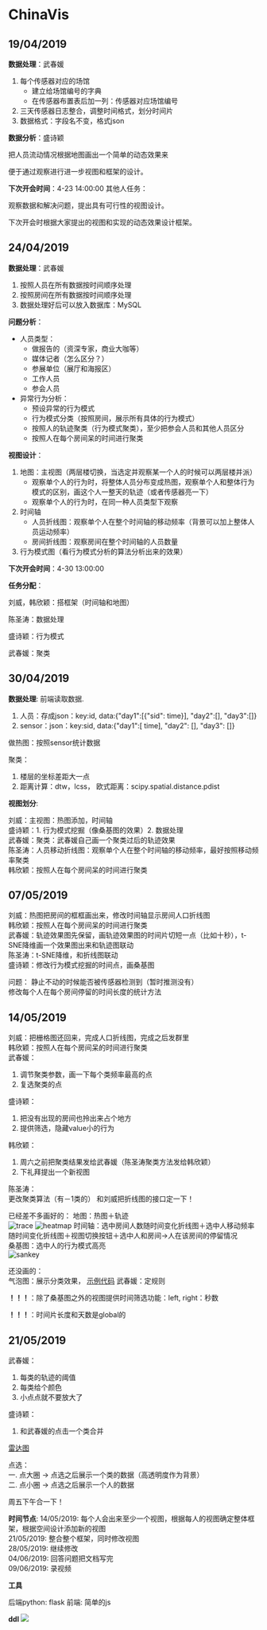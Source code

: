# ChinaVis

19/04/2019
---
**数据处理**：武春媛

1. 每个传感器对应的场馆
   - 建立给场馆编号的字典
   - 在传感器布置表后加一列：传感器对应场馆编号
2. 三天传感器日志整合，调整时间格式，划分时间片
3. 数据格式：字段名不变，格式json

**数据分析**：盛诗颖

把人员流动情况根据地图画出一个简单的动态效果来

便于通过观察进行进一步视图和框架的设计。

**下次开会时间**：4-23 14:00:00
其他人任务：

观察数据和解决问题，提出具有可行性的视图设计。

下次开会时根据大家提出的视图和实现的动态效果设计框架。

24/04/2019
---
**数据处理**：武春媛

1. 按照人员在所有数据按时间顺序处理
2. 按照房间在所有数据按时间顺序处理
3. 数据处理好后可以放入数据库：MySQL

**问题分析**：

- 人员类型：
  - 做报告的（资深专家，商业大咖等）
  - 媒体记者（怎么区分？）
  - 参展单位（展厅和海报区）
  - 工作人员
  - 参会人员
- 异常行为分析：
  - 预设异常的行为模式
  - 行为模式分类（按照房间，展示所有具体的行为模式）
  - 按照人的轨迹聚类（行为模式聚类），至少把参会人员和其他人员区分
  - 按照人在每个房间呆的时间进行聚类
  
**视图设计**：

1. 地图：主视图（两层楼切换，当选定并观察某一个人的时候可以两层楼并派）
   - 观察单个人的行为时，将整体人员分布变成热图，观察单个人和整体行为模式的区别，画这个人一整天的轨迹（或者传感器亮一下）
   - 观察单个人的行为时，在同一种人员类型下观察
2. 时间轴
   - 人员折线图：观察单个人在整个时间轴的移动频率（背景可以加上整体人员运动频率）
   - 房间折线图：观察房间在整个时间轴的人员数量
3. 行为模式图（看行为模式分析的算法分析出来的效果）

**下次开会时间**：4-30 13:00:00

**任务分配**：

刘威，韩欣颖：搭框架（时间轴和地图）

陈圣涛：数据处理

盛诗颖：行为模式

武春媛：聚类

30/04/2019
---
**数据处理**:
前端读取数据.

1. 人员：存成json：key:id, data:{"day1":[{"sid": time}], "day2":[], "day3":[]}
2. sensor：json：key:sid, data:{"day1":[ time], "day2": [], "day3": []}

做热图：按照sensor统计数据

聚类：

1. 楼层的坐标差距大一点
2. 距离计算：dtw，lcss，
   欧式距离：scipy.spatial.distance.pdist

**视图划分**:

刘威：主视图：热图添加，时间轴 </br>
盛诗颖：1. 行为模式挖掘（像桑基图的效果）2. 数据处理 </br>
武春媛：聚类：武春媛自己画一个聚类过后的轨迹效果 </br>
陈圣涛：人员移动折线图：观察单个人在整个时间轴的移动频率，最好按照移动频率聚类</br>
韩欣颖：按照人在每个房间呆的时间进行聚类</br>

07/05/2019
---
刘威：热图把房间的框框画出来，修改时间轴显示房间人口折线图 </br>
韩欣颖：按照人在每个房间呆的时间进行聚类 </br>
武春媛：轨迹效果图先保留，画轨迹效果图的时间片切短一点（比如十秒），t-SNE降维画一个效果图出来和轨迹图联动 </br>
陈圣涛：t-SNE降维，和折线图联动 </br>
盛诗颖：修改行为模式挖掘的时间点，画桑基图 </br>

问题：
静止不动的时候能否被传感器检测到（暂时推测没有）</br>
修改每个人在每个房间停留的时间长度的统计方法

14/05/2019
---
刘威：把栅格图还回来，完成人口折线图，完成之后发群里</br>
韩欣颖：按照人在每个房间呆的时间进行聚类 </br>
武春媛：
1. 调节聚类参数，画一下每个类频率最高的点</br>
2. 复选聚类的点

盛诗颖：
1. 把没有出现的房间也拎出来占个地方</br>
2. 提供筛选，隐藏value小的行为

韩欣颖：
1. 周六之前把聚类结果发给武春媛（陈圣涛聚类方法发给韩欣颖）</br>
2. 下礼拜提出一个新视图

陈圣涛：</br>
更改聚类算法（有－1类的）
和刘威把折线图的接口定一下！

已经差不多画好的：
地图：热图＋轨迹</br>
![trace](trace.png)
![heatmap](heat.png)
时间轴：选中房间人数随时间变化折线图＋选中人移动频率随时间变化折线图＋视图切换按钮＋选中人和房间->人在该房间的停留情况</br>
桑基图：选中人的行为模式高亮</br>
![sankey](sankey.png)

还没画的：</br>
气泡图：展示分类效果， [示例代码](https://bl.ocks.org/fdlk/076469462d00ba39960f854df9acda56)
武春媛：定规则

**！！！**：除了桑基图之外的视图提供时间筛选功能：left, right：秒数

**！！！**：时间片长度和天数是global的

21/05/2019
---
武春媛：</br>
1. 每类的轨迹的阈值
2. 每类给个颜色
3. 小点点就不要放大了

盛诗颖：</br>
1. 和武春媛的点击一个类合并

[雷达图](https://www.visualcinnamon.com/2015/10/different-look-d3-radar-chart.html)</br>


点选：</br>
一. 点大圈 -> 点选之后展示一个类的数据（高透明度作为背景）</br>
二. 点小圈 -> 点选之后展示一个人的数据 </br>


周五下午合一下！

**时间节点**:
14/05/2019: 每个人会出来至少一个视图，根据每人的视图确定整体框架，根据空间设计添加新的视图</br>
21/05/2019: 整合整个框架，同时修改视图</br>
28/05/2019: 继续修改</br>
04/06/2019: 回答问题把文档写完</br>
09/06/2019: 录视频

**工具**

后端python: flask
前端: 简单的js

**ddl**
![](ddl.png)
